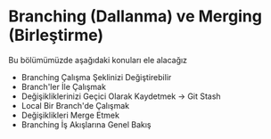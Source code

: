 # Branching (Dallanma) ve Merging (Birleştirme)

Bu bölümümüzde aşağıdaki konuları ele alacağız

* Branching Çalışma Şeklinizi Değiştirebilir
* Branch'ler İle Çalışmak
* Değişikliklerinizi Geçici Olarak Kaydetmek -> Git Stash
* Local Bir Branch'de Çalışmak
* Değişiklikleri Merge Etmek
* Branching İş Akışlarına Genel Bakış

